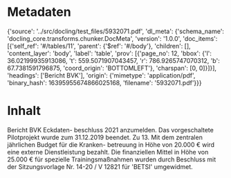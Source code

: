 # Metadaten
{'source': '../src/docling/test_files/5932071.pdf', 'dl_meta': {'schema_name': 'docling_core.transforms.chunker.DocMeta', 'version': '1.0.0', 'doc_items': [{'self_ref': '#/tables/11', 'parent': {'$ref': '#/body'}, 'children': [], 'content_layer': 'body', 'label': 'table', 'prov': [{'page_no': 12, 'bbox': {'l': 36.02199935913086, 't': 559.5071907043457, 'r': 786.9265747070312, 'b': 67.7381591796875, 'coord_origin': 'BOTTOMLEFT'}, 'charspan': [0, 0]}]}], 'headings': ['Bericht BVK'], 'origin': {'mimetype': 'application/pdf', 'binary_hash': 16395955674866025168, 'filename': '5932071.pdf'}}}

# Inhalt
Bericht BVK
Eckdaten- beschluss 2021 anzumelden. Das vorgeschaltete Pilotprojekt wurde zum 31.12.2019 beendet. Zu 13. Mit dem zentralen jährlichen Budget für die Kranken- betreuung in Höhe von 20.000 € wird eine externe Dienstleistung bezahlt. Die finanziellen Mittel in Höhe von 25.000 € für spezielle Trainingsmaßnahmen wurden durch Beschluss mit der Sitzungsvorlage Nr. 14-20 / V 12821 für 'BETSI' umgewidmet.